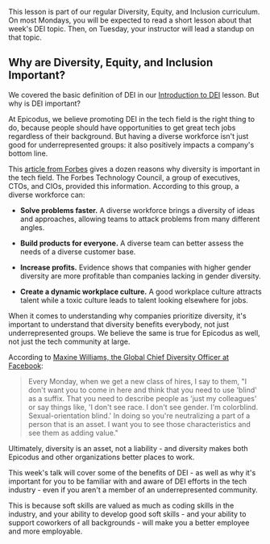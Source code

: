 This lesson is part of our regular Diversity, Equity, and Inclusion curriculum. On most Mondays, you will be expected to read a short lesson about that week's DEI topic. Then, on Tuesday, your instructor will lead a standup on that topic.

## Why are Diversity, Equity, and Inclusion Important?

We covered the basic definition of DEI in our [Introduction to DEI](link-needed) lesson. But why is DEI important?

At Epicodus, we believe promoting DEI in the tech field is the right thing to do, because people should have opportunities to get great tech jobs regardless of their background. But having a diverse workforce isn't just good for underrepresented groups: it also positively impacts a company's bottom line. 

This [article from Forbes](https://www.forbes.com/sites/forbestechcouncil/2018/07/12/12-ways-diversity-makes-a-difference-in-tech/#67bf08812bc6) gives a dozen reasons why diversity is important in the tech field. The Forbes Technology Council, a group of executives, CTOs, and CIOs, provided this information. According to this group, a diverse workforce can:

* **Solve problems faster.** A diverse workforce brings a diversity of ideas and approaches, allowing teams to attack problems from many different angles.

* **Build products for everyone.** A diverse team can better assess the needs of a diverse customer base.

* **Increase profits.** Evidence shows that companies with higher gender diversity are more profitable than companies lacking in gender diversity.

* **Create a dynamic workplace culture.** A good workplace culture attracts talent while a toxic culture leads to talent looking elsewhere for jobs.

When it comes to understanding why companies prioritize diversity, it's important to understand that diversity benefits everybody, not just underrepresented groups. We believe the same is true for Epicodus as well, not just the tech community at large.

According to [Maxine Williams, the Global Chief Diversity Officer at Facebook](https://www.businessinsider.com/facebooks-2016-strategy-for-improving-diversity-2016-1):

> Every Monday, when we get a new class of hires, I say to them, "I don't want you to come in here and think that you need to use 'blind' as a suffix. That you need to describe people as 'just my colleagues' or say things like, 'I don't see race. I don't see gender. I'm colorblind. Sexual-orientation blind.' In doing so you're neutralizing a part of a person that is an asset. I want you to see those characteristics and see them as adding value."

Ultimately, diversity is an asset, not a liability - and diversity makes both Epicodus and other organizations better places to work.

This week's talk will cover some of the benefits of DEI - as well as why it's important for you to be familiar with and aware of DEI efforts in the tech industry - even if you aren't a member of an underrepresented community.

This is because soft skills are valued as much as coding skills in the industry, and your ability to develop good soft skills - and your ability to support coworkers of all backgrounds - will make you a better employee and more employable.